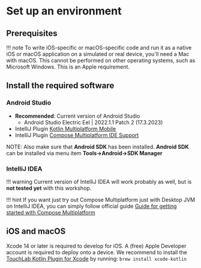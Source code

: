 #  Set up an environment

##  Prerequisites

!!! note
To write iOS-specific or macOS-specific code  and run it as a native iOS or macOS application on a simulated or real device, you'll need a Mac with macOS. This cannot be performed on other operating systems, such as Microsoft Windows. This is an Apple requirement.

##  Install the required software


### Android Studio

* **Recommended**: Current version of Android Studio
  * Android Studio Electric Eel | 2022.1.1 Patch 2 (17.3.2023)
* IntelliJ Plugin [Kotlin Multiplatform Mobile](https://plugins.jetbrains.com/plugin/14936-kotlin-multiplatform-mobile)
* IntelliJ Plugin [Compose Multiplatform IDE Support](https://plugins.jetbrains.com/plugin/16541-compose-multiplatform-ide-support)

NOTE: Also make sure that **Android SDK** has been installed.
**Android SDK** can be installed via menu item **Tools->Android->SDK Manager**


### IntelliJ IDEA

!!! warning
Current version of IntelliJ IDEA will work probably as well, but is **not tested yet** with this workshop.

!!! hint
If you want just try out Compose Multiplatform just with Desktop JVM on IntelliJ IDEA, you can simply follow official guide [Guide for getting started with Compose Multiplatform](https://github.com/JetBrains/compose-multiplatform/tree/master/tutorials/Getting_Started)


## iOS and macOS

Xcode 14 or later is required to develop for iOS. A (free) Apple Developer account is required to deploy onto a device.
We recommend to install the [TouchLab Kotlin Plugin for Xcode](https://github.com/touchlab/xcode-kotlin) by running: `brew install xcode-kotlin`

